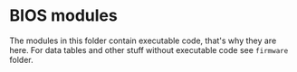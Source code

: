 # BIOS modules

The modules in this folder contain executable code, that's why they are here. For data tables and other stuff without executable code see ```firmware``` folder.